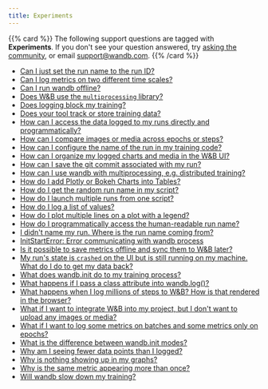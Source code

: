 ```yaml
---
title: Experiments 
---
```

{{% card %}}
The following support questions are tagged with <b>Experiments</b>. If you don't see 
your question answered, try [asking the community](https://community.wandb.ai/), 
or email [support@wandb.com](mailto:support@wandb.com).
{{% /card %}}
- [Can I just set the run name to the run ID?](just_set_run_name_run_id.md)
- [Can I log metrics on two different time scales?](log_metrics_two_different_time_scales_example_log_training.md)
- [Can I run wandb offline?](run_wandb_offline.md)
- [Does W&B use the `multiprocessing` library?](multiprocessing_library.md)
- [Does logging block my training?](logging_block_training.md)
- [Does your tool track or store training data?](tool_track_store_training_data.md)
- [How can I access the data logged to my runs directly and programmatically?](access_data_logged_runs_directly_programmatically.md)
- [How can I compare images or media across epochs or steps?](compare_images_media_across_epochs_steps.md)
- [How can I configure the name of the run in my training code?](configure_name_run_training_code.md)
- [How can I organize my logged charts and media in the W&B UI?](organize_logged_charts_media_wb_ui.md)
- [How can I save the git commit associated with my run?](save_git_commit_associated_run.md)
- [How can I use wandb with multiprocessing, e.g. distributed training?](multiprocessing_eg_distributed_training.md)
- [How do I add Plotly or Bokeh Charts into Tables?](add_plotlybokeh_charts_tables.md)
- [How do I get the random run name in my script?](random_run_name_script.md)
- [How do I launch multiple runs from one script?](launch_multiple_runs_one_script.md)
- [How do I log a list of values?](log_list_values.md)
- [How do I plot multiple lines on a plot with a legend?](plot_multiple_lines_plot_legend.md)
- [How do I programmatically access the human-readable run name?](programmatically_access_humanreadable_run_name.md)
- [I didn't name my run. Where is the run name coming from?](didnt_name_run_run_name_coming.md)
- [InitStartError: Error communicating with wandb process](initstarterror_error_communicating_wandb_process.md)
- [Is it possible to save metrics offline and sync them to W&B later?](save_metrics_offline_sync_them_wb_later.md)
- [My run's state is `crashed` on the UI but is still running on my machine. What do I do to get my data back?](runs_state_crashed_ui_running_machine_get_data.md)
- [What does wandb.init do to my training process?](wandbinit_training_process.md)
- [What happens if I pass a class attribute into wandb.log()?](pass_class_attribute_wandblog.md)
- [What happens when I log millions of steps to W&B? How is that rendered in the browser?](log_millions_steps_wb_rendered_browser.md)
- [What if I want to integrate W&B into my project, but I don't want to upload any images or media?](integrate_wb_project_dont_upload_any_images_media.md)
- [What if I want to log some metrics on batches and some metrics only on epochs?](log_metrics_batches_some_metrics_epochs.md)
- [What is the difference between wandb.init modes?](difference_wandbinit_modes.md)
- [Why am I seeing fewer data points than I logged?](seeing_fewer_data_points_logged.md)
- [Why is nothing showing up in my graphs?](graphs_nothing_showing.md)
- [Why is the same metric appearing more than once?](same_metric_appearing_more.md)
- [Will wandb slow down my training?](slow_training.md)
